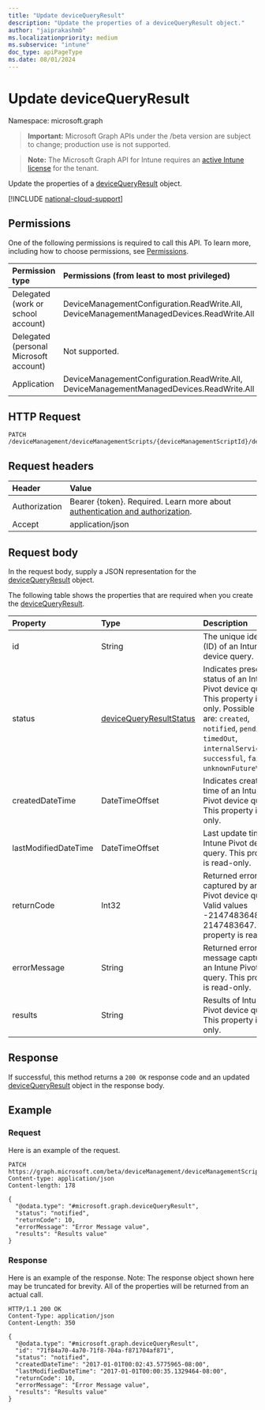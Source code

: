 ```yaml
---
title: "Update deviceQueryResult"
description: "Update the properties of a deviceQueryResult object."
author: "jaiprakashmb"
ms.localizationpriority: medium
ms.subservice: "intune"
doc_type: apiPageType
ms.date: 08/01/2024
---
```


# Update deviceQueryResult

Namespace: microsoft.graph

> **Important:** Microsoft Graph APIs under the /beta version are subject to change; production use is not supported.

> **Note:** The Microsoft Graph API for Intune requires an [active Intune license](https://go.microsoft.com/fwlink/?linkid=839381) for the tenant.

Update the properties of a [deviceQueryResult](../resources/intune-devices-devicequeryresult.md) object.

[!INCLUDE [national-cloud-support](../../includes/all-clouds.md)]

## Permissions
One of the following permissions is required to call this API. To learn more, including how to choose permissions, see [Permissions](/graph/permissions-reference).

|Permission type|Permissions (from least to most privileged)|
|:---|:---|
|Delegated (work or school account)|DeviceManagementConfiguration.ReadWrite.All, DeviceManagementManagedDevices.ReadWrite.All|
|Delegated (personal Microsoft account)|Not supported.|
|Application|DeviceManagementConfiguration.ReadWrite.All, DeviceManagementManagedDevices.ReadWrite.All|

## HTTP Request
<!-- {
  "blockType": "ignored"
}
-->
``` http
PATCH /deviceManagement/deviceManagementScripts/{deviceManagementScriptId}/deviceRunStates/{deviceManagementScriptDeviceStateId}/managedDevice/queryResults/{deviceQueryResultId}
```

## Request headers
|Header|Value|
|:---|:---|
|Authorization|Bearer {token}. Required. Learn more about [authentication and authorization](/graph/auth/auth-concepts).|
|Accept|application/json|

## Request body
In the request body, supply a JSON representation for the [deviceQueryResult](../resources/intune-devices-devicequeryresult.md) object.

The following table shows the properties that are required when you create the [deviceQueryResult](../resources/intune-devices-devicequeryresult.md).

|Property|Type|Description|
|:---|:---|:---|
|id|String|The unique identifier (ID) of an Intune Pivot device query.|
|status|[deviceQueryResultStatus](../resources/intune-devices-devicequeryresultstatus.md)|Indicates present status of an Intune Pivot device query. This property is read-only. Possible values are: `created`, `notified`, `pending`, `timedOut`, `internalServiceError`, `successful`, `failed`, `unknownFutureValue`.|
|createdDateTime|DateTimeOffset|Indicates creation time of an Intune Pivot device query. This property is read-only.|
|lastModifiedDateTime|DateTimeOffset|Last update time of an Intune Pivot device query. This property is read-only.|
|returnCode|Int32|Returned error code captured by an Intune Pivot device query. Valid values -2147483648 to 2147483647. This property is read-only.|
|errorMessage|String|Returned error message captured by an Intune Pivot device query. This property is read-only.|
|results|String|Results of Intune Pivot device query. This property is read-only.|



## Response
If successful, this method returns a `200 OK` response code and an updated [deviceQueryResult](../resources/intune-devices-devicequeryresult.md) object in the response body.

## Example

### Request
Here is an example of the request.
``` http
PATCH https://graph.microsoft.com/beta/deviceManagement/deviceManagementScripts/{deviceManagementScriptId}/deviceRunStates/{deviceManagementScriptDeviceStateId}/managedDevice/queryResults/{deviceQueryResultId}
Content-type: application/json
Content-length: 178

{
  "@odata.type": "#microsoft.graph.deviceQueryResult",
  "status": "notified",
  "returnCode": 10,
  "errorMessage": "Error Message value",
  "results": "Results value"
}
```

### Response
Here is an example of the response. Note: The response object shown here may be truncated for brevity. All of the properties will be returned from an actual call.
``` http
HTTP/1.1 200 OK
Content-Type: application/json
Content-Length: 350

{
  "@odata.type": "#microsoft.graph.deviceQueryResult",
  "id": "71f84a70-4a70-71f8-704a-f871704af871",
  "status": "notified",
  "createdDateTime": "2017-01-01T00:02:43.5775965-08:00",
  "lastModifiedDateTime": "2017-01-01T00:00:35.1329464-08:00",
  "returnCode": 10,
  "errorMessage": "Error Message value",
  "results": "Results value"
}
```
